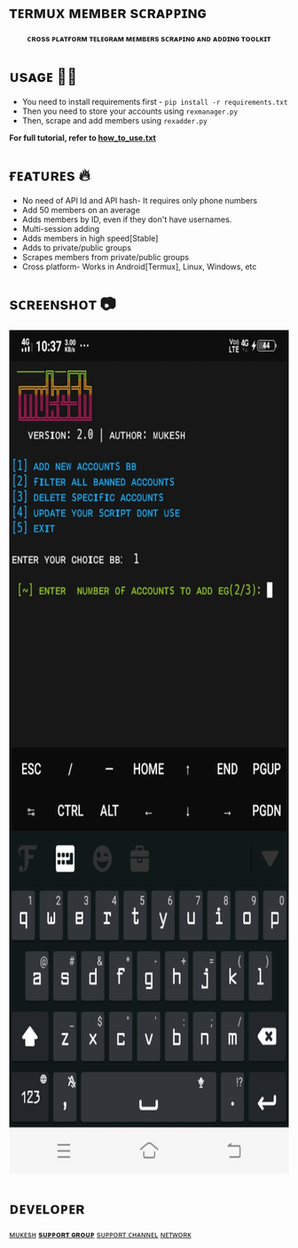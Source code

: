 #  ᴛᴇʀᴍᴜx ᴍᴇᴍʙᴇʀ sᴄʀᴀᴘᴘɪɴɢ 
<p align='center'><b>ᴄʀᴏss ᴘʟᴀᴛғᴏʀᴍ ᴛᴇʟᴇɢʀᴀᴍ ᴍᴇᴍʙᴇʀs sᴄʀᴀᴘɪɴɢ ᴀɴᴅ ᴀᴅᴅɪɴɢ ᴛᴏᴏʟᴋɪᴛ</b></p>

# ᴜsᴀɢᴇ 👨‍🔧

* You need to install requirements first - `pip install -r requirements.txt`
* Then you need to store your accounts using `rexmanager.py`
* Then, scrape and add members using `rexadder.py`

<b> For full tutorial, refer to <a href='https://github.com/Itz-mst-boy/termux/blob/main/how_to_use.txt'>how_to_use.txt</a> </b>

# ғᴇᴀᴛᴜʀᴇs  🔥

* No need of API Id and API hash- It requires only phone numbers
* Add 50 members on an average
* Adds members by ID, even if they don't have usernames.
* Multi-session adding 
* Adds members in high speed[Stable]
* Adds to private/public groups
* Scrapes members from private/public groups
* Cross platform- Works in Android[Termux], Linux, Windows, etc

# sᴄʀᴇᴇɴsʜᴏᴛ 📷
<p align='center'><img src='https://github.com/Itz-mst-boy/termux/blob/main/Screenshot_20220525_103736.jpg' width='720' height='1520'></p>

# ᴅᴇᴠᴇʟᴏᴘᴇʀ
[ᴍᴜᴋᴇsʜ](https://t.me/itz_mst_boy)
<b>[sᴜᴘᴘᴏʀᴛ ɢʀᴏᴜᴘ](https://t.me/worldwide_friend_zone)</b>
[sᴜᴘᴘᴏʀᴛ ᴄʜᴀɴɴᴇʟ](https://t.me/mr_sukkun)
[ɴᴇᴛᴡᴏʀᴋ](https/t.me/mastermind_network_official)
